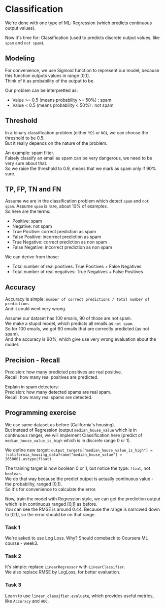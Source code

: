 # Classification

We're done with one type of ML: Regression (which predicts continuous output values).

Now it's time for: Classification (used to predicts discrete output values, like `spam` and `not spam`).

## Modeling

For convenience, we use Sigmoid function to represent our model, because this function outputs values in range [0,1].  
Think of it as probability of the output to be.

Our problem can be interpretted as:

- Value >= 0.5 (means probability >= 50%) : spam
- Value <  0.5 (means probability <  50%) : not spam

## Threshold

In a binary classification problem (either `YES` or `NO`), we can choose the threshold to be 0.5.  
But it really depends on the nature of the problem.

An example: spam filter.  
Falsely classify an email as spam can be very dangerous, we need to be very sure about that.  
So we raise the threshold to 0.9, means that we mark as spam only if 90% sure.

## TP, FP, TN and FN

Assume we are in the classification problem which detect `spam` and `not spam`. Assume `spam` is rare, about 10% of examples.  
So here are the terms:

- Positive: spam
- Negative: not spam
- True Positive: correct prediction as spam
- False Positive: incorrect prediction as spam
- True Negative: correct prediction as non spam
- False Negative: incorrect prediction as non spam

We can derive from those:

- Total number of real positives: True Positives + False Negatives
- Total number of real negatives: True Negatives + False Positives

## Accuracy

Accuracy is simple: `number of correct predictions / total number of predictions`  
And it could went very wrong.

Assume our dataset has 100 emails, 90 of those are not spam.  
We make a stupid model, which predicts all emails as `not spam`.  
So for 100 emails, we got 90 emails that are correctly predicted (as not spam).  
And the accuracy is 90%, which give use very wrong evaluation about the model.

## Precision - Recall

Precision: how many predicted positives are real positive.  
Recall: how many real positives are predicted.

Explain in spam detectors:  
Precision: how many detected spams are real spam.  
Recall: how many real spams are detected.

## Programming exercise

We use same dataset as before (California's housing).  
But instead of Regression (output `median_house_value` which is in continuous range), we will implement Classification here (predict of `median_house_value_is_high` which is in discrete range 0 or 1).

We define new target: `output_targets["median_house_value_is_high"] = (california_housing_dataframe["median_house_value"] > 265000).astype(float)`

The training target is now boolean 0 or 1, but notice the type: `float`, not `boolean`.  
We do that way because the predict output is actually continuous value - the probability, ranged [0,1].  
So it's for convenience to calculate the error.

Now, train the model with Regression style, we can get the prediction output which is in continuous ranged [0,1] as before.  
You can see the RMSE is around 0.44. Because the range is narrowed down to [0,1], so the error should be on that range.  

### Task 1

We're asked to use Log Loss. Why? Should comeback to Coursera ML course - week3.

### Task 2

It's simple: replace `LinearRegressor` with `LinearClassifier`.  
We also replace RMSE by LogLoss, for better evaluation.

### Task 3

Learn to use `linear_classifier.evaluate`, which provides useful metrics, like `Accuracy` and `AUC`.